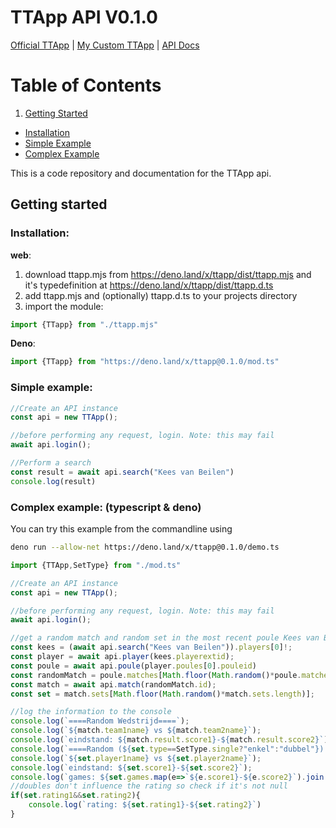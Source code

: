 # TTApp API V0.1.0
[Official TTApp](https://ttapp.nl) | 
[My Custom TTApp](https://ttapp.inpolen.nl) | 
[API Docs](https://docs.inpolen.nl/api/ttapp)

# Table of Contents
1. [Getting Started](#getting-started)
  - [Installation](#installation)
  - [Simple Example](#simple-example)
  - [Complex Example](#complex-example-typescript--deno)

This is a code repository and documentation for the TTApp api.
## Getting started
### Installation:
**web**:
1. download ttapp.mjs from https://deno.land/x/ttapp/dist/ttapp.mjs and it's typedefinition at https://deno.land/x/ttapp/dist/ttapp.d.ts
2. add ttapp.mjs and (optionally) ttapp.d.ts to your projects directory
3. import the module: 
```js 
import {TTapp} from "./ttapp.mjs"
```

**Deno**:
```ts 
import {TTapp} from "https://deno.land/x/ttapp@0.1.0/mod.ts"
```
### Simple example:
```js
//Create an API instance
const api = new TTApp();

//before performing any request, login. Note: this may fail
await api.login();

//Perform a search 
const result = await api.search("Kees van Beilen")
console.log(result)
```
### Complex example: (typescript & deno)
You can try this example from the commandline using 
```bash
deno run --allow-net https://deno.land/x/ttapp@0.1.0/demo.ts
```
```ts
import {TTApp,SetType} from "./mod.ts"

//Create an API instance
const api = new TTApp();

//before performing any request, login. Note: this may fail
await api.login();

//get a random match and random set in the most recent poule Kees van Beilen played in.
const kees = (await api.search("Kees van Beilen")).players[0]!;
const player = await api.player(kees.playerextid);
const poule = await api.poule(player.poules[0].pouleid)
const randomMatch = poule.matches[Math.floor(Math.random()*poule.matches.length)];
const match = await api.match(randomMatch.id);
const set = match.sets[Math.floor(Math.random()*match.sets.length)];

//log the information to the console
console.log(`====Random Wedstrijd====`);
console.log(`${match.team1name} vs ${match.team2name}`);
console.log(`eindstand: ${match.result.score1}-${match.result.score2}`)
console.log(`====Random (${set.type==SetType.single?"enkel":"dubbel"}) Set in Wedstrijd====`);
console.log(`${set.player1name} vs ${set.player2name}`);
console.log(`eindstand: ${set.score1}-${set.score2}`);
console.log(`games: ${set.games.map(e=>`${e.score1}-${e.score2}`).join(", ")}`);
//doubles don't influence the rating so check if it's not null
if(set.rating1&&set.rating2){
    console.log(`rating: ${set.rating1}-${set.rating2}`)
}
```





